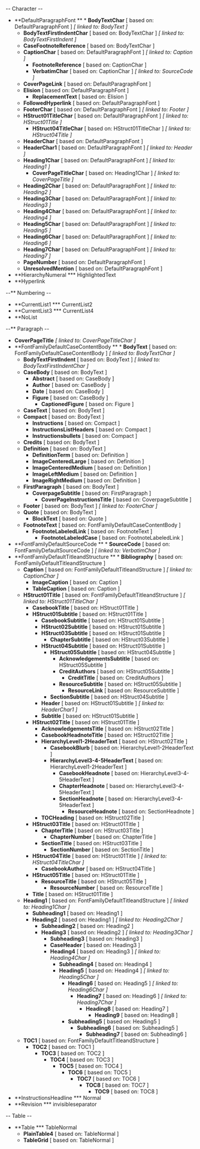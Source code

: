 -- Character --

* **DefaultParagraphFont
**  * **BodyTextChar** [ based on: DefaultParagraphFont ] *[ linked to: BodyText ]*
    * **BodyTextFirstIndentChar** [ based on: BodyTextChar ] *[ linked to: BodyTextFirstIndent ]*
    * **CaseFootnoteReference** [ based on: BodyTextChar ]
  * **CaptionChar** [ based on: DefaultParagraphFont ] *[ linked to: Caption ]*
    * **FootnoteReference** [ based on: CaptionChar ]
    * **VerbatimChar** [ based on: CaptionChar ] *[ linked to: SourceCode ]*
  * **CoverPageLink** [ based on: DefaultParagraphFont ]
  * **Elision** [ based on: DefaultParagraphFont ]
    * **ReplacementText** [ based on: Elision ]
  * **FollowedHyperlink** [ based on: DefaultParagraphFont ]
  * **FooterChar** [ based on: DefaultParagraphFont ] *[ linked to: Footer ]*
  * **HStruct01TitleChar** [ based on: DefaultParagraphFont ] *[ linked to: HStruct01Title ]*
    * **HStruct04TitleChar** [ based on: HStruct01TitleChar ] *[ linked to: HStruct04Title ]*
  * **HeaderChar** [ based on: DefaultParagraphFont ]
  * **HeaderChar1** [ based on: DefaultParagraphFont ] *[ linked to: Header ]*
  * **Heading1Char** [ based on: DefaultParagraphFont ] *[ linked to: Heading1 ]*
    * **CoverPageTitleChar** [ based on: Heading1Char ] *[ linked to: CoverPageTitle ]*
  * **Heading2Char** [ based on: DefaultParagraphFont ] *[ linked to: Heading2 ]*
  * **Heading3Char** [ based on: DefaultParagraphFont ] *[ linked to: Heading3 ]*
  * **Heading4Char** [ based on: DefaultParagraphFont ] *[ linked to: Heading4 ]*
  * **Heading5Char** [ based on: DefaultParagraphFont ] *[ linked to: Heading5 ]*
  * **Heading6Char** [ based on: DefaultParagraphFont ] *[ linked to: Heading6 ]*
  * **Heading7Char** [ based on: DefaultParagraphFont ] *[ linked to: Heading7 ]*
  * **PageNumber** [ based on: DefaultParagraphFont ]
  * **UnresolvedMention** [ based on: DefaultParagraphFont ]
* **HierarchyNumeral
*** HighlightedText
* **Hyperlink

--** Numbering --

* **CurrentList1
*** CurrentList2
* **CurrentList3
*** CurrentList4
* **NoList

--** Paragraph --

* **CoverPageTitle**  *[ linked to: CoverPageTitleChar ]*
* **FontFamilyDefaultCaseContentBody
**  * **BodyText** [ based on: FontFamilyDefaultCaseContentBody ] *[ linked to: BodyTextChar ]*
    * **BodyTextFirstIndent** [ based on: BodyText ] *[ linked to: BodyTextFirstIndentChar ]*
    * **CaseBody** [ based on: BodyText ]
      * **Abstract** [ based on: CaseBody ]
      * **Author** [ based on: CaseBody ]
      * **Date** [ based on: CaseBody ]
      * **Figure** [ based on: CaseBody ]
        * **CaptionedFigure** [ based on: Figure ]
    * **CaseText** [ based on: BodyText ]
    * **Compact** [ based on: BodyText ]
      * **Instructions** [ based on: Compact ]
      * **InstructionsListHeaders** [ based on: Compact ]
      * **Instructionsbullets** [ based on: Compact ]
    * **Credits** [ based on: BodyText ]
    * **Definition** [ based on: BodyText ]
      * **DefinitionTerm** [ based on: Definition ]
      * **ImageCenteredLarge** [ based on: Definition ]
      * **ImageCenteredMedium** [ based on: Definition ]
      * **ImageLeftMedium** [ based on: Definition ]
      * **ImageRightMedium** [ based on: Definition ]
    * **FirstParagraph** [ based on: BodyText ]
      * **CoverpageSubtitle** [ based on: FirstParagraph ]
        * **CoverPageInstructionsTitle** [ based on: CoverpageSubtitle ]
    * **Footer** [ based on: BodyText ] *[ linked to: FooterChar ]*
    * **Quote** [ based on: BodyText ]
      * **BlockText** [ based on: Quote ]
  * **FootnoteText** [ based on: FontFamilyDefaultCaseContentBody ]
    * **FootnoteLabeledLink** [ based on: FootnoteText ]
      * **FootnoteLabeledCase** [ based on: FootnoteLabeledLink ]
* **FontFamilyDefaultSourceCode
**  * **SourceCode** [ based on: FontFamilyDefaultSourceCode ] *[ linked to: VerbatimChar ]*
* **FontFamilyDefaultTitleandStructure
**  * **Bibliography** [ based on: FontFamilyDefaultTitleandStructure ]
  * **Caption** [ based on: FontFamilyDefaultTitleandStructure ] *[ linked to: CaptionChar ]*
    * **ImageCaption** [ based on: Caption ]
    * **TableCaption** [ based on: Caption ]
  * **HStruct01Title** [ based on: FontFamilyDefaultTitleandStructure ] *[ linked to: HStruct01TitleChar ]*
    * **CasebookTitle** [ based on: HStruct01Title ]
    * **HStruct01Subtitle** [ based on: HStruct01Title ]
      * **CasebookSubtitle** [ based on: HStruct01Subtitle ]
      * **HStruct02Subtitle** [ based on: HStruct01Subtitle ]
      * **HStruct03Subtitle** [ based on: HStruct01Subtitle ]
        * **ChapterSubtitle** [ based on: HStruct03Subtitle ]
      * **HStruct04Subtitle** [ based on: HStruct01Subtitle ]
        * **HStruct05Subtitle** [ based on: HStruct04Subtitle ]
          * **AcknowledgementsSubtitle** [ based on: HStruct05Subtitle ]
          * **CreditAuthors** [ based on: HStruct05Subtitle ]
            * **CreditTitle** [ based on: CreditAuthors ]
          * **ResourceSubtitle** [ based on: HStruct05Subtitle ]
            * **ResourceLink** [ based on: ResourceSubtitle ]
        * **SectionSubtitle** [ based on: HStruct04Subtitle ]
      * **Header** [ based on: HStruct01Subtitle ] *[ linked to: HeaderChar1 ]*
      * **Subtitle** [ based on: HStruct01Subtitle ]
    * **HStruct02Title** [ based on: HStruct01Title ]
      * **AcknowledgementsTitle** [ based on: HStruct02Title ]
      * **CasebookHeadnoteTitle** [ based on: HStruct02Title ]
      * **HierarchyLevel1-2HeaderText** [ based on: HStruct02Title ]
        * **CasebookBlurb** [ based on: HierarchyLevel1-2HeaderText ]
        * **HierarchyLevel3-4-5HeaderText** [ based on: HierarchyLevel1-2HeaderText ]
          * **CasebookHeadnote** [ based on: HierarchyLevel3-4-5HeaderText ]
          * **ChapterHeadnote** [ based on: HierarchyLevel3-4-5HeaderText ]
          * **SectionHeadnote** [ based on: HierarchyLevel3-4-5HeaderText ]
            * **ResourceHeadnote** [ based on: SectionHeadnote ]
      * **TOCHeading** [ based on: HStruct02Title ]
    * **HStruct03Title** [ based on: HStruct01Title ]
      * **ChapterTitle** [ based on: HStruct03Title ]
        * **ChapterNumber** [ based on: ChapterTitle ]
      * **SectionTitle** [ based on: HStruct03Title ]
        * **SectionNumber** [ based on: SectionTitle ]
    * **HStruct04Title** [ based on: HStruct01Title ] *[ linked to: HStruct04TitleChar ]*
      * **CasebookAuthor** [ based on: HStruct04Title ]
    * **HStruct05Title** [ based on: HStruct01Title ]
      * **ResourceTitle** [ based on: HStruct05Title ]
        * **ResourceNumber** [ based on: ResourceTitle ]
    * **Title** [ based on: HStruct01Title ]
  * **Heading1** [ based on: FontFamilyDefaultTitleandStructure ] *[ linked to: Heading1Char ]*
    * **Subheading1** [ based on: Heading1 ]
    * **Heading2** [ based on: Heading1 ] *[ linked to: Heading2Char ]*
      * **Subheading2** [ based on: Heading2 ]
      * **Heading3** [ based on: Heading2 ] *[ linked to: Heading3Char ]*
        * **Subheading3** [ based on: Heading3 ]
        * **CaseHeader** [ based on: Heading3 ]
        * **Heading4** [ based on: Heading3 ] *[ linked to: Heading4Char ]*
          * **Subheading4** [ based on: Heading4 ]
          * **Heading5** [ based on: Heading4 ] *[ linked to: Heading5Char ]*
            * **Heading6** [ based on: Heading5 ] *[ linked to: Heading6Char ]*
              * **Heading7** [ based on: Heading6 ] *[ linked to: Heading7Char ]*
                * **Heading8** [ based on: Heading7 ]
                  * **Heading9** [ based on: Heading8 ]
            * **Subheading5** [ based on: Heading5 ]
              * **Subheading6** [ based on: Subheading5 ]
                * **Subheading7** [ based on: Subheading6 ]
  * **TOC1** [ based on: FontFamilyDefaultTitleandStructure ]
    * **TOC2** [ based on: TOC1 ]
      * **TOC3** [ based on: TOC2 ]
        * **TOC4** [ based on: TOC3 ]
          * **TOC5** [ based on: TOC4 ]
            * **TOC6** [ based on: TOC5 ]
              * **TOC7** [ based on: TOC6 ]
                * **TOC8** [ based on: TOC7 ]
                  * **TOC9** [ based on: TOC8 ]
* **InstructionsHeadline
*** Normal
* **Revision
*** invisibleseparator

-- Table --

* **Table
*** TableNormal
  * **PlainTable4** [ based on: TableNormal ]
  * **TableGrid** [ based on: TableNormal ]